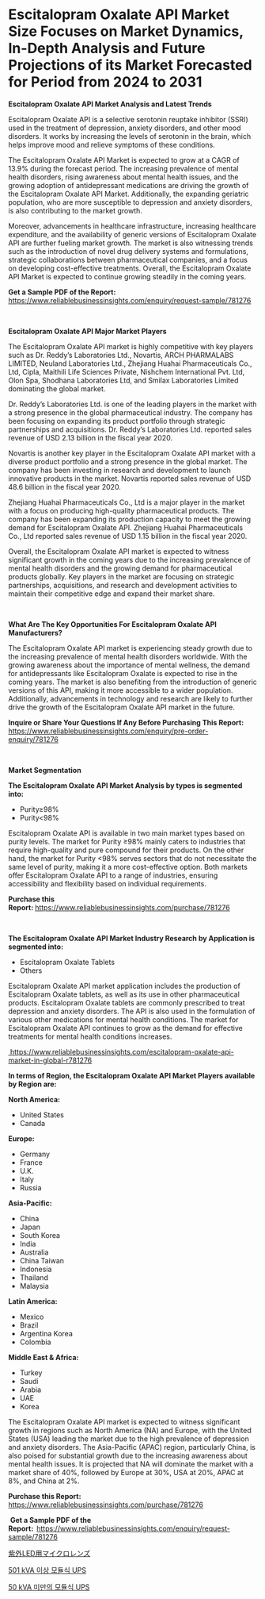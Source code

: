 <p><h1>Escitalopram Oxalate API Market Size Focuses on Market Dynamics, In-Depth Analysis and Future Projections of its Market Forecasted for Period from 2024 to 2031</h1></p><p><strong>Escitalopram Oxalate API Market Analysis and Latest Trends</strong></p>
<p><p>Escitalopram Oxalate API is a selective serotonin reuptake inhibitor (SSRI) used in the treatment of depression, anxiety disorders, and other mood disorders. It works by increasing the levels of serotonin in the brain, which helps improve mood and relieve symptoms of these conditions.</p><p>The Escitalopram Oxalate API Market is expected to grow at a CAGR of 13.9% during the forecast period. The increasing prevalence of mental health disorders, rising awareness about mental health issues, and the growing adoption of antidepressant medications are driving the growth of the Escitalopram Oxalate API Market. Additionally, the expanding geriatric population, who are more susceptible to depression and anxiety disorders, is also contributing to the market growth.</p><p>Moreover, advancements in healthcare infrastructure, increasing healthcare expenditure, and the availability of generic versions of Escitalopram Oxalate API are further fueling market growth. The market is also witnessing trends such as the introduction of novel drug delivery systems and formulations, strategic collaborations between pharmaceutical companies, and a focus on developing cost-effective treatments. Overall, the Escitalopram Oxalate API Market is expected to continue growing steadily in the coming years.</p></p>
<p><strong>Get a Sample PDF of the Report:&nbsp;</strong> <a href="https://www.reliablebusinessinsights.com/enquiry/request-sample/781276">https://www.reliablebusinessinsights.com/enquiry/request-sample/781276</a></p>
<p>&nbsp;</p>
<p><strong>Escitalopram Oxalate API Major Market Players</strong></p>
<p><p>The Escitalopram Oxalate API market is highly competitive with key players such as Dr. Reddy’s Laboratories Ltd., Novartis, ARCH PHARMALABS LIMITED, Neuland Laboratories Ltd., Zhejiang Huahai Pharmaceuticals Co., Ltd, Cipla, Maithili Life Sciences Private, Nishchem International Pvt. Ltd, Olon Spa, Shodhana Laboratories Ltd, and Smilax Laboratories Limited dominating the global market.</p><p>Dr. Reddy’s Laboratories Ltd. is one of the leading players in the market with a strong presence in the global pharmaceutical industry. The company has been focusing on expanding its product portfolio through strategic partnerships and acquisitions. Dr. Reddy’s Laboratories Ltd. reported sales revenue of USD 2.13 billion in the fiscal year 2020.</p><p>Novartis is another key player in the Escitalopram Oxalate API market with a diverse product portfolio and a strong presence in the global market. The company has been investing in research and development to launch innovative products in the market. Novartis reported sales revenue of USD 48.6 billion in the fiscal year 2020.</p><p>Zhejiang Huahai Pharmaceuticals Co., Ltd is a major player in the market with a focus on producing high-quality pharmaceutical products. The company has been expanding its production capacity to meet the growing demand for Escitalopram Oxalate API. Zhejiang Huahai Pharmaceuticals Co., Ltd reported sales revenue of USD 1.15 billion in the fiscal year 2020.</p><p>Overall, the Escitalopram Oxalate API market is expected to witness significant growth in the coming years due to the increasing prevalence of mental health disorders and the growing demand for pharmaceutical products globally. Key players in the market are focusing on strategic partnerships, acquisitions, and research and development activities to maintain their competitive edge and expand their market share.</p></p>
<p>&nbsp;</p>
<p><strong>What Are The Key Opportunities For Escitalopram Oxalate API Manufacturers?</strong></p>
<p><p>The Escitalopram Oxalate API market is experiencing steady growth due to the increasing prevalence of mental health disorders worldwide. With the growing awareness about the importance of mental wellness, the demand for antidepressants like Escitalopram Oxalate is expected to rise in the coming years. The market is also benefiting from the introduction of generic versions of this API, making it more accessible to a wider population. Additionally, advancements in technology and research are likely to further drive the growth of the Escitalopram Oxalate API market in the future.</p></p>
<p><strong>Inquire or Share Your Questions If Any Before Purchasing This Report:</strong> <a href="https://www.reliablebusinessinsights.com/enquiry/pre-order-enquiry/781276">https://www.reliablebusinessinsights.com/enquiry/pre-order-enquiry/781276</a></p>
<p>&nbsp;</p>
<p><strong>Market Segmentation</strong></p>
<p><strong>The Escitalopram Oxalate API Market Analysis by types is segmented into:</strong></p>
<p><ul><li>Purity≥98%</li><li>Purity<98%</li></ul></p>
<p><p>Escitalopram Oxalate API is available in two main market types based on purity levels. The market for Purity ≥98% mainly caters to industries that require high-quality and pure compound for their products. On the other hand, the market for Purity <98% serves sectors that do not necessitate the same level of purity, making it a more cost-effective option. Both markets offer Escitalopram Oxalate API to a range of industries, ensuring accessibility and flexibility based on individual requirements.</p></p>
<p><strong>Purchase this Report:&nbsp;</strong><a href="https://www.reliablebusinessinsights.com/purchase/781276">https://www.reliablebusinessinsights.com/purchase/781276</a></p>
<p>&nbsp;</p>
<p><strong>The Escitalopram Oxalate API Market Industry Research by Application is segmented into:</strong></p>
<p><ul><li>Escitalopram Oxalate Tablets</li><li>Others</li></ul></p>
<p><p>Escitalopram Oxalate API market application includes the production of Escitalopram Oxalate tablets, as well as its use in other pharmaceutical products. Escitalopram Oxalate tablets are commonly prescribed to treat depression and anxiety disorders. The API is also used in the formulation of various other medications for mental health conditions. The market for Escitalopram Oxalate API continues to grow as the demand for effective treatments for mental health conditions increases.</p></p>
<p><a href="https://www.reliablebusinessinsights.com/escitalopram-oxalate-api-market-in-global-r781276">&nbsp;https://www.reliablebusinessinsights.com/escitalopram-oxalate-api-market-in-global-r781276</a></p>
<p><strong>In terms of Region, the Escitalopram Oxalate API Market Players available by Region are:</strong></p>
<p>
    <p> <strong> North America: </strong>
        <ul>
            <li>United States</li>
            <li>Canada</li>
        </ul>
        </p> 
    <p> <strong> Europe: </strong>
        <ul>
            <li>Germany</li>
            <li>France</li>
            <li>U.K.</li>
            <li>Italy</li>
            <li>Russia</li>
        </ul>
        </p> 
    <p> <strong> Asia-Pacific: </strong>
        <ul>
            <li>China</li>
            <li>Japan</li>
            <li>South Korea</li>
            <li>India</li>
            <li>Australia</li>
            <li>China Taiwan</li>
            <li>Indonesia</li>
            <li>Thailand</li>
            <li>Malaysia</li>
        </ul>
        </p> 
    <p> <strong> Latin America: </strong>
        <ul>
            <li>Mexico</li>
            <li>Brazil</li>
            <li>Argentina Korea</li>
            <li>Colombia</li>
        </ul>
        </p> 
    <p> <strong> Middle East & Africa: </strong>
        <ul>
            <li>Turkey</li>
            <li>Saudi</li>
            <li>Arabia</li>
            <li>UAE</li>
            <li>Korea</li>
        </ul>
    </p>
    </p>
<p><p>The Escitalopram Oxalate API market is expected to witness significant growth in regions such as North America (NA) and Europe, with the United States (USA) leading the market due to the high prevalence of depression and anxiety disorders. The Asia-Pacific (APAC) region, particularly China, is also poised for substantial growth due to the increasing awareness about mental health issues. It is projected that NA will dominate the market with a market share of 40%, followed by Europe at 30%, USA at 20%, APAC at 8%, and China at 2%.</p></p>
<p><strong>Purchase this Report: </strong><a href="https://www.reliablebusinessinsights.com/purchase/781276">https://www.reliablebusinessinsights.com/purchase/781276</a></p>
<p>&nbsp;<strong>Get a Sample PDF of the Report:&nbsp;&nbsp;</strong><a href="https://www.reliablebusinessinsights.com/enquiry/request-sample/781276">https://www.reliablebusinessinsights.com/enquiry/request-sample/781276</a></p>
<p><strong></strong></p>
<p><p><a href="https://github.com/SimeonBode1/Market-Research-Report-List-1/blob/main/6482285110701.md">紫外LED用マイクロレンズ</a></p><p><a href="https://github.com/laholand/Market-Research-Report-List-4/blob/main/6904707105444.md">501 kVA 이상 모듈식 UPS</a></p><p><a href="https://github.com/LuckeyCorbin/Market-Research-Report-List-1/blob/main/3883678105443.md">50 kVA 미만의 모듈식 UPS</a></p></p>